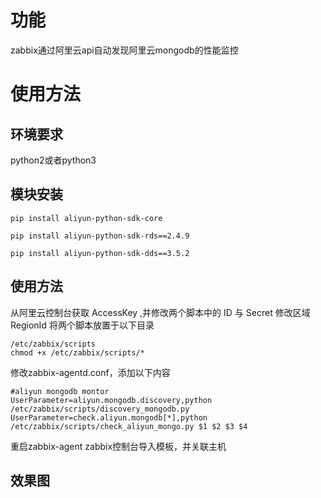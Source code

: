 # 功能
  zabbix通过阿里云api自动发现阿里云mongodb的性能监控
# 使用方法
## 环境要求
 python2或者python3
## 模块安装
`pip install aliyun-python-sdk-core`

`pip install aliyun-python-sdk-rds==2.4.9`

`pip install aliyun-python-sdk-dds==3.5.2`
## 使用方法
从阿里云控制台获取 AccessKey ,并修改两个脚本中的 ID 与 Secret
修改区域 RegionId
将两个脚本放置于以下目录

```
/etc/zabbix/scripts
chmod +x /etc/zabbix/scripts/*
```

修改zabbix-agentd.conf，添加以下内容
```
#aliyun mongodb montor
UserParameter=aliyun.mongodb.discovery,python /etc/zabbix/scripts/discovery_mongodb.py
UserParameter=check.aliyun.mongodb[*],python /etc/zabbix/scripts/check_aliyun_mongo.py $1 $2 $3 $4
```

重启zabbix-agent
zabbix控制台导入模板，并关联主机
## 效果图


